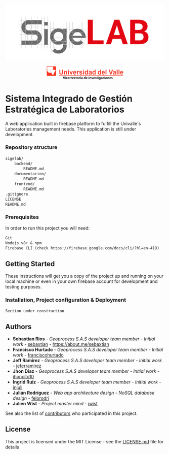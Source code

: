 ![alt text](https://github.com/siglab/sigelab/blob/develop/frontend/angularApp/src/assets/img/Propuesta_1_Sigelab-15.png)
<p align="center">
  <img width="48%"src="https://github.com/siglab/sigelab/blob/develop/frontend/angularApp/src/assets/img/Logo-UV-Vice.png">
</p>


# Sistema Integrado de Gestión Estratégica de Laboratorios

A web application built in firebase platform to fulfill the Univalle's Laboratories management needs.
This application is still under development.

### Repository structure

    sigelab/
        backend/
            README.md
        documentacion/
            README.md
        frontend/
            README.md
    .gitignore
    LICENSE
    README.md

### Prerequisites

In order to run this project you will need:

	Git
	Nodejs v8+ & npm
	Firebase CLI (check https://firebase.google.com/docs/cli/?hl=en-419)

## Getting Started

These instructions will get you a copy of the project up and running on your local machine or even in your own firebase account for development and testing purposes.

### Installation, Project configuration & Deployment

    Section under construction

## Authors

* **Sebastian Rios** - *Geoprocess S.A.S developer team member* - *Initial work* - [sebaxtian](https://github.com/sebaxtian) - https://about.me/sebaxtian
* **Francisco Hurtado** - *Geoprocess S.A.S developer team member* - *Initial work* - [franciscohurtado](https://github.com/franciscohurtado)
* **Jeff Ramirez** - *Geoprocess S.A.S developer team member* - *Initial work* - [jeferramirez](https://github.com/jeferramirez)
* **Jhon Diaz** - *Geoprocess S.A.S developer team member* - *Initial work* - [jhoncito10](https://github.com/jhoncito10)
* **Ingrid Ruiz** - *Geoprocess S.A.S developer team member* - *Initial work* - [injuli](https://github.com/injuli)
* **Julián Rodríguez** - *Web app architecture design - NoSQL database design*    - [felorodri](https://github.com/felorodri)
* **Julien Wist** - *Project master mind* - [jwist](https://github.com/jwist)

See also the list of [contributors](https://github.com/siglab/sigelab/graphs/contributors) who participated in this project.

## License

This project is licensed under the MIT License - see the [LICENSE.md](LICENSE) file for details
